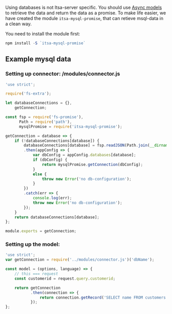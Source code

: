 Using databases is not Itsa-server specific. You should use [Async models](/async-models) to retrieve the data and return the data as a promise. To make life easier, we have created the module `itsa-mysql-promise`, that can retieve msql-data in a clean way.

You need to install the module first:

```js
npm install -S `itsa-mysql-promise`
```

## Example mysql data

### Setting up connector: /modules/connector.js

```js
'use strict';

require('fs-extra');

let databaseConnections = {},
    getConnection;

const fsp = require('fs-promise'),
      Path = require('path'),
      mysqlPromise = require('itsa-mysql-promise');

getConnection = database => {
    if (!databaseConnections[database]) {
        databaseConnections[database] = fsp.readJSON(Path.join(__dirname,'../reactserver.config.json'))
        .then(appConfig => {
            var dbConfig = appConfig.databases[database];
            if (dbConfig) {
                return mysqlPromise.getConnection(dbConfig);
            }
            else {
                throw new Error('no db-configuration');
            }
        })
        .catch(err => {
            console.log(err);
            throw new Error('no db-configuration');
        });
    }
    return databaseConnections[database];
};

module.exports = getConnection;
```

### Setting up the model:
```js
'use strict';
var getConnection = require('../modules/connector.js')('dbName');

const model = (options, language) => {
    // this === request
    const customerid = request.query.customerid;

    return getConnection
           .then(connection => {
               return connection.getRecord('SELECT name FROM customers WHERE id=?', customerid)
           });
};
```